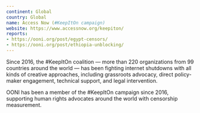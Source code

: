 ```yaml
---
continent: Global
country: Global
name: Access Now (#KeepItOn campaign)
website: https://www.accessnow.org/keepiton/
reports:
- https://ooni.org/post/egypt-censors/
- https://ooni.org/post/ethiopia-unblocking/
---
```


Since 2016, the #KeepItOn coalition — more than 220 organizations from 99 countries around the world — has been fighting internet shutdowns with all kinds of creative approaches, including grassroots advocacy, direct policy-maker engagement, technical support, and legal intervention.

OONI has been a member of the #KeepItOn campaign since 2016, supporting human rights advocates around the world with censorship measurement.
